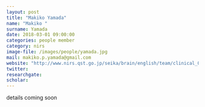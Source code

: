```yaml
---
layout: post
title: "Makiko Yamada"
name: "Makiko "
surname: Yamada
date: 2018-03-01 09:00:00
categories: people member
category: nirs
image-file: /images/people/yamada.jpg
mail: makiko.p.yamada@gmail.com
website: "http://www.nirs.qst.go.jp/seika/brain/english/team/clinical_06.html"
twitter:
researchgate:
scholar:
---
```


details coming soon
